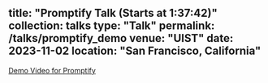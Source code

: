 title: "Promptify Talk (Starts at 1:37:42)"
collection: talks
type: "Talk"
permalink: /talks/promptify_demo
venue: "UIST"
date: 2023-11-02
location: "San Francisco, California"
---

[Demo Video for Promptify](https://www.youtube.com/watch?v=PkXHuPkatpk)

